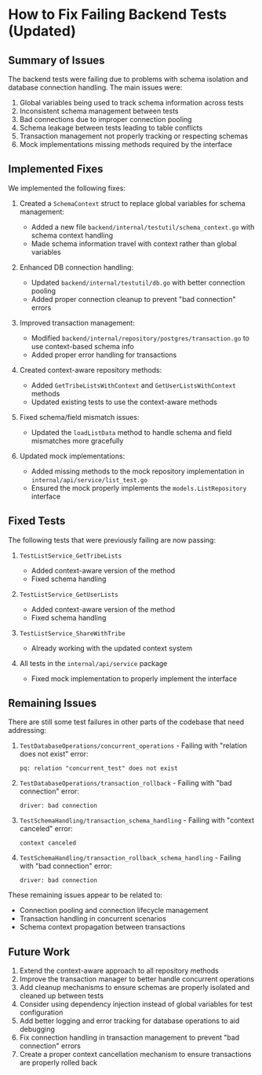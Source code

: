 # How to Fix Failing Backend Tests (Updated)

## Summary of Issues

The backend tests were failing due to problems with schema isolation and database connection handling. The main issues were:

1. Global variables being used to track schema information across tests
2. Inconsistent schema management between tests
3. Bad connections due to improper connection pooling
4. Schema leakage between tests leading to table conflicts
5. Transaction management not properly tracking or respecting schemas
6. Mock implementations missing methods required by the interface

## Implemented Fixes

We implemented the following fixes:

1. Created a `SchemaContext` struct to replace global variables for schema management:
   - Added a new file `backend/internal/testutil/schema_context.go` with schema context handling
   - Made schema information travel with context rather than global variables

2. Enhanced DB connection handling:
   - Updated `backend/internal/testutil/db.go` with better connection pooling
   - Added proper connection cleanup to prevent "bad connection" errors

3. Improved transaction management:
   - Modified `backend/internal/repository/postgres/transaction.go` to use context-based schema info
   - Added proper error handling for transactions

4. Created context-aware repository methods:
   - Added `GetTribeListsWithContext` and `GetUserListsWithContext` methods
   - Updated existing tests to use the context-aware methods

5. Fixed schema/field mismatch issues:
   - Updated the `loadListData` method to handle schema and field mismatches more gracefully

6. Updated mock implementations:
   - Added missing methods to the mock repository implementation in `internal/api/service/list_test.go`
   - Ensured the mock properly implements the `models.ListRepository` interface

## Fixed Tests

The following tests that were previously failing are now passing:

1. `TestListService_GetTribeLists`
   - Added context-aware version of the method
   - Fixed schema handling
   
2. `TestListService_GetUserLists`
   - Added context-aware version of the method
   - Fixed schema handling
   
3. `TestListService_ShareWithTribe`
   - Already working with the updated context system

4. All tests in the `internal/api/service` package
   - Fixed mock implementation to properly implement the interface

## Remaining Issues

There are still some test failures in other parts of the codebase that need addressing:

1. `TestDatabaseOperations/concurrent_operations` - Failing with "relation does not exist" error:
   ```
   pq: relation "concurrent_test" does not exist
   ```

2. `TestDatabaseOperations/transaction_rollback` - Failing with "bad connection" error:
   ```
   driver: bad connection
   ```

3. `TestSchemaHandling/transaction_schema_handling` - Failing with "context canceled" error:
   ```
   context canceled
   ```

4. `TestSchemaHandling/transaction_rollback_schema_handling` - Failing with "bad connection" error:
   ```
   driver: bad connection
   ```

These remaining issues appear to be related to:
- Connection pooling and connection lifecycle management
- Transaction handling in concurrent scenarios
- Schema context propagation between transactions

## Future Work

1. Extend the context-aware approach to all repository methods
2. Improve the transaction manager to better handle concurrent operations
3. Add cleanup mechanisms to ensure schemas are properly isolated and cleaned up between tests
4. Consider using dependency injection instead of global variables for test configuration
5. Add better logging and error tracking for database operations to aid debugging
6. Fix connection handling in transaction management to prevent "bad connection" errors
7. Create a proper context cancellation mechanism to ensure transactions are properly rolled back 
